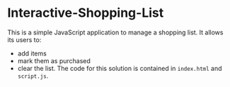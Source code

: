 # Interactive-Shopping-List
This is a simple JavaScript application to manage a shopping list. It allows its users to:

 - add items 
 - mark them as purchased 
 - clear the list.
The code for this solution is contained in `index.html` and `script.js`.